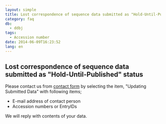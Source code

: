 ```yaml
---
layout: simple
title: Lost correspondence of sequence data submitted as "Hold-Until-Published" status
category: faq
db:
  - ddbj
tags: 
  - Accession number
date: 2014-06-09T16:23:52
lang: en
---
```


## Lost correspondence of sequence data submitted as "Hold-Until-Published" status

<p>Please contact us from <a href="/contact-ddbj-e.html#to-ddbj">contact form</a> by selecting the item, "Updating Submitted Data" with following items; </p>
<ul>
  <li>E-mail address of contact person</li>
  <li>Accession numbers or EntryIDs</li>
</ul>
<p>We will reply with contents of your data. </p>